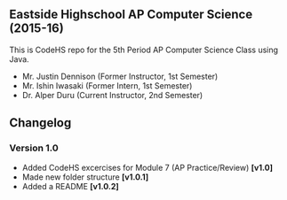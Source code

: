 ## Eastside Highschool AP Computer Science (2015-16)
This is CodeHS repo for the 5th Period AP Computer Science Class using Java.
  - Mr. Justin Dennison (Former Instructor, 1st Semester)
  - Mr. Ishin Iwasaki (Former Intern, 1st Semester)
  - Dr. Alper Duru (Current Instructor, 2nd Semester)
  
## Changelog
### Version 1.0
- Added CodeHS excercises for Module 7 (AP Practice/Review) **[v1.0]**
- Made new folder structure **[v1.0.1]**
- Added a README **[v1.0.2]**
